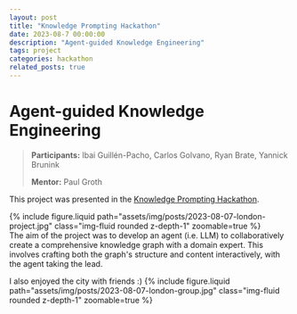 ```yaml
---
layout: post
title: "Knowledge Prompting Hackathon"
date: 2023-08-7 00:00:00
description: "Agent-guided Knowledge Engineering"
tags: project
categories: hackathon
related_posts: true
---
```


# Agent-guided Knowledge Engineering

> **Participants:** Ibai Guillén-Pacho, Carlos Golvano, Ryan Brate, Yannick Brunink
>
> **Mentor:** Paul Groth

This project was presented in the [Knowledge Prompting Hackathon](https://king-s-knowledge-graph-lab.github.io/knowledge-prompting-hackathon/). 

<div class="row mt-3">
    <div class="col-sm mt-3 mt-md-0">
        {% include figure.liquid path="assets/img/posts/2023-08-07-london-project.jpg" class="img-fluid rounded z-depth-1" zoomable=true %}
    </div>
    <div class="col-sm mt-3 mt-md-0">
        The aim of the project was to develop an agent (i.e. LLM) to collaboratively create a comprehensive knowledge graph with a domain expert. This involves crafting both the graph's structure and content interactively, with the agent taking the lead.
    </div>
</div>

I also enjoyed the city with friends :)
{% include figure.liquid path="assets/img/posts/2023-08-07-london-group.jpg" class="img-fluid rounded z-depth-1" zoomable=true %}
